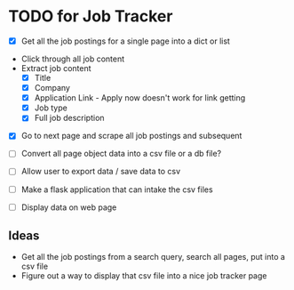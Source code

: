 # TODO for Job Tracker

- [X] Get all the job postings for a single page into a dict or list

- Click through all job content
- Extract job content
    - [X] Title
    - [X] Company
    - [X] Application Link - Apply now doesn't work for link getting
    - [X] Job type
    - [X] Full job description

- [X] Go to next page and scrape all job postings and subsequent


- [ ] Convert all page object data into a csv file or a db file?
- [ ] Allow user to export data / save data to csv


- [ ] Make a flask application that can intake the csv files
- [ ] Display data on web page



## Ideas

- Get all the job postings from a search query, search all pages, put into a csv file
- Figure out a way to display that csv file into a nice job tracker page
